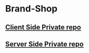 # Brand-Shop

## [ Client Side Private repo](https://github.com/programming-hero-web-course-4/b8a10-brandshop-client-side-ShahAlammm)

## [ Server Side Private repo](https://github.com/programming-hero-web-course-4/b8a10-brandshop-server-side-ShahAlammm)
